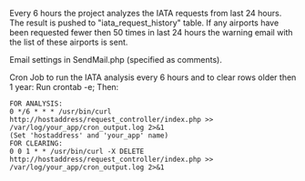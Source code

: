 Every 6 hours the project analyzes the IATA requests from last 24 hours. The result is pushed to "iata_request_history" table. If any airports have been requested fewer then 50 times in last 24 hours the warning email with the list of these airports is sent. 

Email settings in SendMail.php (specified as comments).

Cron Job to run the IATA analysis every 6 hours and to clear rows older then 1 year:
    Run crontab -e;
    Then:

    FOR ANALYSIS:
    0 */6 * * * /usr/bin/curl http://hostaddress/request_controller/index.php >> /var/log/your_app/cron_output.log 2>&1
    (Set 'hostaddress' and 'your_app' name)
    FOR CLEARING:
    0 0 1 * * /usr/bin/curl -X DELETE http://hostaddress/request_controller/index.php >> /var/log/your_app/cron_output.log 2>&1

    